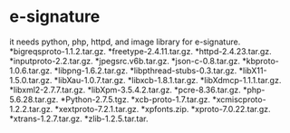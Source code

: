 # e-signature
it needs python, php, httpd, and image library for e-signature.
*bigreqsproto-1.1.2.tar.gz.
*freetype-2.4.11.tar.gz.
*httpd-2.4.23.tar.gz.
*inputproto-2.2.tar.gz.
*jpegsrc.v6b.tar.gz.
*json-c-0.8.tar.gz.
*kbproto-1.0.6.tar.gz.
*libpng-1.6.2.tar.gz.
*libpthread-stubs-0.3.tar.gz.
*libX11-1.5.0.tar.gz.
*libXau-1.0.7.tar.gz.
*libxcb-1.8.1.tar.gz.
*libXdmcp-1.1.1.tar.gz.
*libxml2-2.7.7.tar.gz.
*libXpm-3.5.4.2.tar.gz.
*pcre-8.36.tar.gz.
*php-5.6.28.tar.gz.
*Python-2.7.5.tgz.
*xcb-proto-1.7.tar.gz.
*xcmiscproto-1.2.2.tar.gz.
*xextproto-7.2.1.tar.gz.
*xpfonts.zip.
*xproto-7.0.22.tar.gz.
*xtrans-1.2.7.tar.gz.
*zlib-1.2.5.tar.tar.
